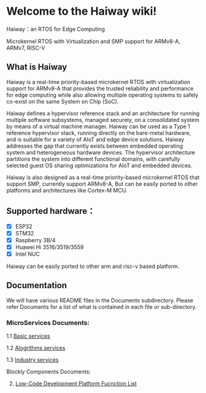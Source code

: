 # Welcome to the Haiway wiki!
Haiway：an RTOS for Edge Computing

Microkernel RTOS with Virtualization and SMP support for ARMv8-A, ARMv7, RISC-V

## What is Haiway 
Haiway is a real-time priority-based microkernel RTOS with virtualization support for ARMv8-A that provides the trusted reliability and performance for edge computing while also allowing multiple operating systems to safely co-exist on the same System on Chip (SoC).

Haiway defines a hypervisor reference stack and an architecture for running multiple software subsystems, managed securely, on a consolidated system by means of a virtual machine manager. Haiway can be used as a Type 1 reference hypervisor stack, running directly on the bare-metal hardware, and is suitable for a variety of AIoT and edge device solutions. Haiway addresses the gap that currently exists between embedded operating system and heterogeneous hardware devices. The hypervisor architecture partitions the system into different functional domains, with carefully selected guest OS sharing optimizations for AIoT and embedded devices.

Haiway is also designed as a real-time priority-based microkernel RTOS that support SMP, currently support ARMv8-A, But can be easily ported to other platforms and architectures like Cortex-M MCU.

## Supported hardware：
- [x] ESP32
- [x] STM32
- [x] Raspberry 3B/4 
- [x] Huawei Hi 3516/3519/3559
- [x] Intel NUC

Haiway can be easily ported to other arm and risc-v based platform.

## Documentation 

We will have various README files in the Documents subdirectory. Please refer Documents for a list of what is contained in each file or sub-directory.

### MicroServices Documents: 

1.1 [Basic services](http://39.105.15.119:8072/dist/microservice.html)

1.2 [Alogrithms services](http://39.105.15.119:8072/dist/alogrithms.html) 

1.3 [Industry services](http://39.105.15.119:8072/dist/industry.html)

Blockly Components Documents:

2. [Low-Code Development Platform Fucnction List](http://39.105.15.119:8072/dist/block.html)
